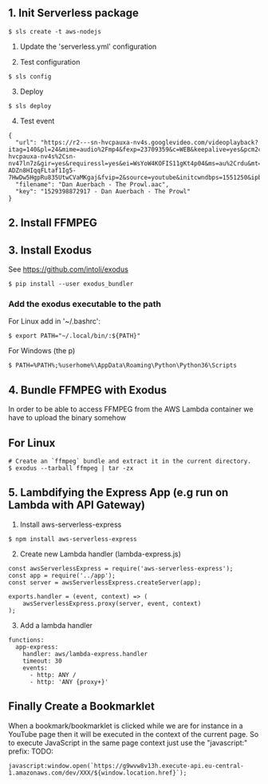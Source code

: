 ## 1. Init Serverless package
```
$ sls create -t aws-nodejs
```

1. Update the 'serverless.yml' configuration

2. Test configuration
```
$ sls config
```

3. Deploy
```
$ sls deploy
```

4. Test event
```
{
  "url": "https://r2---sn-hvcpauxa-nv4s.googlevideo.com/videoplayback?itag=140&pl=24&mime=audio%2Fmp4&fexp=23709359&c=WEB&keepalive=yes&pcm2cms=yes&mm=31%2C29&mn=sn-hvcpauxa-nv4s%2Csn-nv47ln7z&gir=yes&requiressl=yes&ei=WsYoW4KOFIS11gKt4p04&ms=au%2Crdu&mt=1529398734&mv=m&dur=198.089&expire=1529420474&ip=77.70.63.244&key=yt6&lmt=1508866017022484&id=o-ADZn8HIqqFLtaf1Ig5-7HwDw5HgpRu835UtwCVaMKgaj&fvip=2&source=youtube&initcwndbps=1551250&ipbits=0&sparams=clen%2Cdur%2Cei%2Cgir%2Cid%2Cinitcwndbps%2Cip%2Cipbits%2Citag%2Ckeepalive%2Clmt%2Cmime%2Cmm%2Cmn%2Cms%2Cmv%2Cpcm2cms%2Cpl%2Crequiressl%2Csource%2Cexpire&clen=3146781&ratebypass=yes&signature=37B854A52E29F92FE15935D988D7F41E72BDD0B7.1E0B443FA2036ADB7FEFC457ED52FC70F3F66ADF",
  "filename": "Dan Auerbach - The Prowl.aac",
  "key": "1529398872917 - Dan Auerbach - The Prowl"
}
```

## 2. Install FFMPEG

## 3. Install Exodus 
See https://github.com/intoli/exodus
```
$ pip install --user exodus_bundler
```

### Add the exodus executable to the path

For Linux add in '~/.bashrc':
```
$ export PATH="~/.local/bin/:${PATH}"
```

For Windows (the p)
```
$ PATH=%PATH%;%userhome%\AppData\Roaming\Python\Python36\Scripts
```

## 4. Bundle FFMPEG with Exodus
In order to be able to access FFMPEG from the AWS Lambda container we have to upload the binary somehow

## For Linux
```
# Create an `ffmpeg` bundle and extract it in the current directory.
$ exodus --tarball ffmpeg | tar -zx
```

## 5. Lambdifying the Express App (e.g run on Lambda with API Gateway)
1. Install aws-serverless-express
```
$ npm install aws-serverless-express
```

2. Create new Lambda handler (lambda-express.js)
```
const awsServerlessExpress = require('aws-serverless-express');
const app = require('../app');
const server = awsServerlessExpress.createServer(app);

exports.handler = (event, context) => (
    awsServerlessExpress.proxy(server, event, context)
);
```

3. Add a lambda handler
```
functions:
  app-express:
    handler: aws/lambda-express.handler
    timeout: 30
    events:
      - http: ANY /
      - http: 'ANY {proxy+}'
```

## Finally Create a Bookmarklet
When a bookmark/bookmarklet is clicked while we are for instance in a YouTube page
then it will be executed in the context of the current page.
So to execute JavaScript in the same page context just use the "javascript:" prefix:
TODO:
```
javascript:window.open(`https://g9wvw8v13h.execute-api.eu-central-1.amazonaws.com/dev/XXX/${window.location.href}`);
```